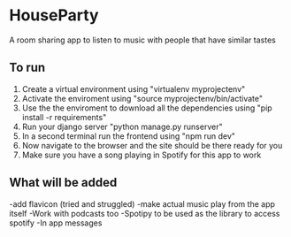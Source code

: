 # HouseParty
A room sharing app to listen to music with people that have similar tastes


## To run

1. Create a virtual environment using "virtualenv myprojectenv"
2. Activate the enviroment using "source myprojectenv/bin/activate"
3. Use the the enviroment to download all the dependencies using "pip install -r requirements"
4. Run your django server "python manage.py runserver"
5. In a second terminal run the frontend using "npm run dev"
6. Now navigate to the browser and the site should be there ready for you
7. Make sure you have a song playing in Spotify for this app to work

## What will be added
-add flavicon (tried and struggled)
-make actual music play from the app itself
-Work with podcasts too
-Spotipy to be used as the library to access spotify
-In app messages
